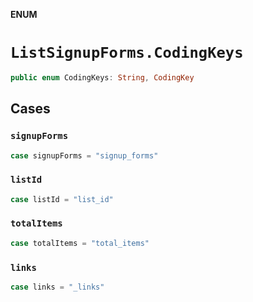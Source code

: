 **ENUM**

# `ListSignupForms.CodingKeys`

```swift
public enum CodingKeys: String, CodingKey
```

## Cases
### `signupForms`

```swift
case signupForms = "signup_forms"
```

### `listId`

```swift
case listId = "list_id"
```

### `totalItems`

```swift
case totalItems = "total_items"
```

### `links`

```swift
case links = "_links"
```

